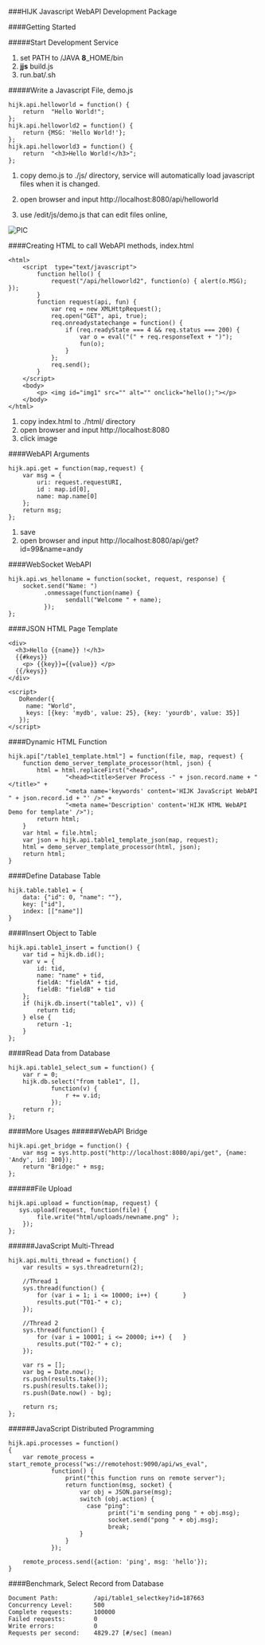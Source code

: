 ###HIJK Javascript WebAPI Development Package

####Getting Started

#####Start Development Service

1. set PATH to /JAVA **8**_HOME/bin
2. **jjs** build.js
3. run.bat/.sh

#####Write a Javascript File, demo.js

```
hijk.api.helloworld = function() {
    return  "Hello World!";
};
hijk.api.helloworld2 = function() {
    return {MSG: 'Hello World!'};
};
hijk.api.helloworld3 = function() {
    return  "<h3>Hello World!</h3>";
};
```

1. copy demo.js to ./js/ directory, service will automatically load javascript files when it is changed.

2. open browser and input http://localhost:8080/api/helloworld

3. use /edit/js/demo.js that can edit files online, 

![PIC](https://github.com/iboxdb/hijk/raw/master/html/images/HIJK.png)

####Creating HTML to call WebAPI methods, index.html

```
<html> 
    <script  type="text/javascript">
        function hello() {
            request("/api/helloworld2", function(o) { alert(o.MSG); });
        }
        function request(api, fun) {
            var req = new XMLHttpRequest();
            req.open("GET", api, true);
            req.onreadystatechange = function() {
                if (req.readyState === 4 && req.status === 200) {
                    var o = eval("(" + req.responseText + ")");
                    fun(o);
                }
            };
            req.send();
        }
    </script>
    <body>
        <p> <img id="img1" src="" alt="" onclick="hello();"></p>
    </body>
</html>

```

1. copy index.html to ./html/ directory
2. open browser and input http://localhost:8080
3. click image

####WebAPI Arguments

```
hijk.api.get = function(map,request) {
    var msg = {
        uri: request.requestURI,
        id : map.id[0],
        name: map.name[0] 
    };
    return msg;
};
```

1. save
2. open browser and input http://localhost:8080/api/get?id=99&name=andy

####WebSocket WebAPI

```
hijk.api.ws_helloname = function(socket, request, response) {
    socket.send("Name: ")
          .onmessage(function(name) { 
                sendall("Welcome " + name); 
          });
};
```

####JSON HTML Page Template
```
<div>
  <h3>Hello {{name}} !</h3>
  {{#keys}}
    <p> {{key}}={{value}} </p>
  {{/keys}}
</div>

<script>
   DoRender({
     name: "World",
     keys: [{key: 'mydb', value: 25}, {key: 'yourdb', value: 35}]
   });
</script>     
```        

####Dynamic HTML Function
```
hijk.api["/table1_template.html"] = function(file, map, request) {
    function demo_server_template_processor(html, json) {
        html = html.replaceFirst("<head>",
                "<head><title>Server Process -" + json.record.name + "</title>" +
                "<meta name='keywords' content='HIJK JavaScript WebAPI " + json.record.id + "' />" +
                "<meta name='Description' content='HIJK HTML WebAPI Demo for template' />");
        return html;
    }
    var html = file.html;
    var json = hijk.api.table1_template_json(map, request);
    html = demo_server_template_processor(html, json);
    return html;
}
```

####Define Database Table

```
hijk.table.table1 = {
    data: {"id": 0, "name": ""},
    key: ["id"],
    index: [["name"]]
}
```

####Insert Object to Table

```
hijk.api.table1_insert = function() {
    var tid = hijk.db.id();
    var v = {
        id: tid,
        name: "name" + tid,
        fieldA: "fieldA" + tid,
        fieldB: "fieldB" + tid
    };
    if (hijk.db.insert("table1", v)) {
        return tid;
    } else {
        return -1;
    }
};
```

####Read Data from Database

```
hijk.api.table1_select_sum = function() {
    var r = 0;
    hijk.db.select("from table1", [],
            function(v) {
                r += v.id; 
            });
    return r;
};
```

####More Usages
######WebAPI Bridge

```
hijk.api.get_bridge = function() {
    var msg = sys.http.post("http://localhost:8080/api/get", {name: 'Andy', id: 100});
    return "Bridge:" + msg;
};
```

######File Upload
```
hijk.api.upload = function(map, request) {
   sys.upload(request, function(file) { 
        file.write("html/uploads/newname.png" );
    });
};
```

######JavaScript Multi-Thread

```
hijk.api.multi_thread = function() {
    var results = sys.threadreturn(2);

    //Thread 1
    sys.thread(function() {
        for (var i = 1; i <= 10000; i++) {       }
        results.put("T01-" + c);
    });

    //Thread 2
    sys.thread(function() { 
        for (var i = 10001; i <= 20000; i++) {   }
        results.put("T02-" + c);
    });

    var rs = [];
    var bg = Date.now();
    rs.push(results.take());
    rs.push(results.take());
    rs.push(Date.now() - bg);

    return rs;
};
```

######JavaScript Distributed Programming

```
hijk.api.processes = function()
{
    var remote_process = start_remote_process("ws://remotehost:9090/api/ws_eval",
            function() {
                print("this function runs on remote server");
                return function(msg, socket) {
                    var obj = JSON.parse(msg);
                    switch (obj.action) {
                      case "ping":
                            print("i'm sending pong " + obj.msg);
                            socket.send("pong " + obj.msg);
                            break;
                    }
                }
            });
            
    remote_process.send({action: 'ping', msg: 'hello'});        
}            
```

####Benchmark, Select Record from Database

```
Document Path:          /api/table1_selectkey?id=187663
Concurrency Level:      500
Complete requests:      100000
Failed requests:        0
Write errors:           0
Requests per second:    4829.27 [#/sec] (mean)
```


